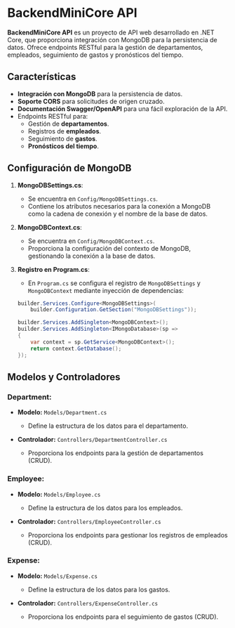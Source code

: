# BackendMiniCore API

**BackendMiniCore API** es un proyecto de API web desarrollado en .NET Core, que proporciona integración con MongoDB para la persistencia de datos. Ofrece endpoints RESTful para la gestión de departamentos, empleados, seguimiento de gastos y pronósticos del tiempo.

## Características

- **Integración con MongoDB** para la persistencia de datos.
- **Soporte CORS** para solicitudes de origen cruzado.
- **Documentación Swagger/OpenAPI** para una fácil exploración de la API.
- Endpoints RESTful para:
  - Gestión de **departamentos**.
  - Registros de **empleados**.
  - Seguimiento de **gastos**.
  - **Pronósticos del tiempo**.


##  Configuración de MongoDB

1. **MongoDBSettings.cs**: 
   - Se encuentra en `Config/MongoDBSettings.cs`.
   - Contiene los atributos necesarios para la conexión a MongoDB como la cadena de conexión y el nombre de la base de datos.

2. **MongoDBContext.cs**:
   - Se encuentra en `Config/MongoDBContext.cs`.
   - Proporciona la configuración del contexto de MongoDB, gestionando la conexión a la base de datos.

3. **Registro en Program.cs**:
   - En `Program.cs` se configura el registro de `MongoDBSettings` y `MongoDBContext` mediante inyección de dependencias:
   
   ```csharp
   builder.Services.Configure<MongoDBSettings>(
       builder.Configuration.GetSection("MongoDBSettings"));

   builder.Services.AddSingleton<MongoDBContext>();
   builder.Services.AddSingleton<IMongoDatabase>(sp => 
   {
       var context = sp.GetService<MongoDBContext>();
       return context.GetDatabase();
   });
## Modelos y Controladores

### Department:
- **Modelo:** `Models/Department.cs`
  - Define la estructura de los datos para el departamento.

- **Controlador:** `Controllers/DepartmentController.cs`
  - Proporciona los endpoints para la gestión de departamentos (CRUD).

### Employee:
- **Modelo:** `Models/Employee.cs`
  - Define la estructura de los datos para los empleados.

- **Controlador:** `Controllers/EmployeeController.cs`
  - Proporciona los endpoints para gestionar los registros de empleados (CRUD).

### Expense:
- **Modelo:** `Models/Expense.cs`
  - Define la estructura de los datos para los gastos.

- **Controlador:** `Controllers/ExpenseController.cs`
  - Proporciona los endpoints para el seguimiento de gastos (CRUD).

